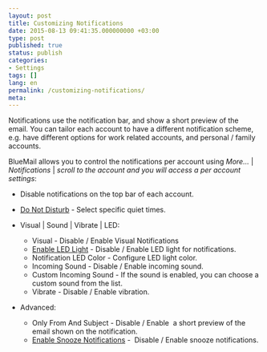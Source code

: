 ```yaml
---
layout: post
title: Customizing Notifications
date: 2015-08-13 09:41:35.000000000 +03:00
type: post
published: true
status: publish
categories:
- Settings
tags: []
lang: en
permalink: /customizing-notifications/
meta:
---
```


Notifications use the notification bar, and show a short preview of the email. You can tailor each account to have a different notification scheme, e.g. have different options for work related accounts, and personal / family accounts.

BlueMail allows you to control the notifications per account using *More...* \| *Notifications* \| *scroll to the account and you will access a per account settings*:

* Disable notifications on the top bar of each account.
* [Do Not Disturb](/disable-notifications-for-given-times/) - Select specific quiet times.
* Visual \| Sound \| Vibrate \| LED: 

    * Visual - Disable / Enable Visual Notifications
    * [Enable LED Light](/configure-leds-notification/) - Disable / Enable LED light for notifications.
    * Notification LED Color - Configure LED light color.
    * Incoming Sound - Disable / Enable incoming sound.
    * Custom Incoming Sound - If the sound is enabled, you can choose a custom sound from the list.
    * Vibrate - Disable / Enable vibration.
* Advanced:
    * Only From And Subject - Disable / Enable  a short preview of the email shown on the notification.
    * [Enable Snooze Notifications](/snooze-notifications-or-reminders/) -  Disable / Enable snooze notifications.